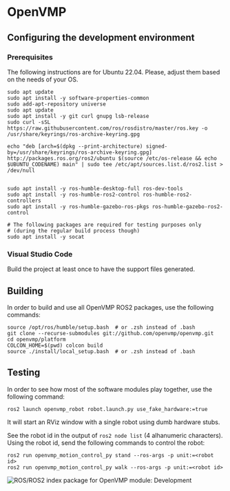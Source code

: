 # OpenVMP

## Configuring the development environment

### Prerequisites

The following instructions are for Ubuntu 22.04. Please, adjust them based on the needs of your OS.

```
sudo apt update
sudo apt install -y software-properties-common
sudo add-apt-repository universe
sudo apt update
sudo apt install -y git curl gnupg lsb-release
sudo curl -sSL https://raw.githubusercontent.com/ros/rosdistro/master/ros.key -o /usr/share/keyrings/ros-archive-keyring.gpg

echo "deb [arch=$(dpkg --print-architecture) signed-by=/usr/share/keyrings/ros-archive-keyring.gpg] http://packages.ros.org/ros2/ubuntu $(source /etc/os-release && echo $UBUNTU_CODENAME) main" | sudo tee /etc/apt/sources.list.d/ros2.list > /dev/null


sudo apt install -y ros-humble-desktop-full ros-dev-tools
sudo apt install -y ros-humble-ros2-control ros-humble-ros2-controllers
sudo apt install -y ros-humble-gazebo-ros-pkgs ros-humble-gazebo-ros2-control

# The following packages are required for testing purposes only
# (during the regular build process though)
sudo apt install -y socat
```

### Visual Studio Code

Build the project at least once to have the support files generated.

## Building

In order to build and use all OpenVMP ROS2 packages, use the following commands:

```
source /opt/ros/humble/setup.bash  # or .zsh instead of .bash
git clone --recurse-submodules git://github.com/openvmp/openvmp.git
cd openvmp/platform
COLCON_HOME=$(pwd) colcon build
source ./install/local_setup.bash  # or .zsh instead of .bash
```

## Testing

In order to see how most of the software modules play together,
use the following command:

```
ros2 launch openvmp_robot robot.launch.py use_fake_hardware:=true
```

It will start an RViz window with a single robot using dumb hardware stubs.

See the robot id in the output of `ros2 node list` (4 alhanumeric characters). Using the robot id, send the following commands to control the robot:

```
ros2 run openvmp_motion_control_py stand --ros-args -p unit:=<robot id>
ros2 run openvmp_motion_control_py walk --ros-args -p unit:=<robot id>
```

![ROS/ROS2 index package for OpenVMP module: Development](https://www.google-analytics.com/collect?v=1&tid=UA-242596187-2&cid=555&aip=1&t=event&ec=github&ea=md&dp=%2FDevelopment.md&dt=OpenVMP%20Documentation)
